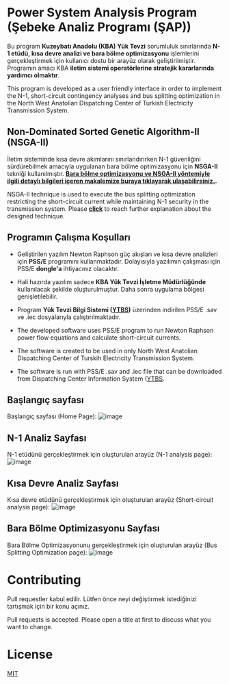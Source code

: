 # Power System Analysis Program (Şebeke Analiz Programı (ŞAP))
Bu program **Kuzeybatı Anadolu (KBA) Yük Tevzi** sorumluluk sınırlarında **N-1 etüdü, kısa devre analizi ve bara bölme optimizasyonu** işlemlerini gerçekleştirmek için kullanıcı dostu bir arayüz olarak geliştirilmiştir. Programın amacı KBA **iletim sistemi operatörlerine stratejik kararlarında yardımcı olmaktır**. 

This program is developed as a user friendly interface in order to implement the N-1, short-circuit contingency analyses and bus splitting optimization in the North West Anatolian Dispatching Center of Turkish Electricity Transmission System.
## Non-Dominated Sorted Genetic Algorithm-II (NSGA-II)
İletim sisteminde kısa devre akımlarını sınırlandırırken N-1 güvenliğini sürdürebilmek amacıyla uygulanan bara bölme optimizasyonu için **NSGA-II** tekniği kullanılmıştır. **[Bara bölme optimizasyonu ve NSGA-II yöntemiyle ilgili detaylı bilgileri içeren makalemize buraya tıklayarak ulaşabilirsiniz.](http://pajes.pau.edu.tr/jvi.aspx?un=PAJES-77672&volume=).**

NSGA-II technique is used to execute the bus splitting optimization restricting the short-circuit current while maintaining N-1 security in the transmission system. Please **[click](http://pajes.pau.edu.tr/jvi.aspx?un=PAJES-77672&volume=)** to reach further explanation about the designed technique.
## Programın Çalışma Koşulları
- Geliştirilen yazılım Newton Raphson güç akışları ve kısa devre analizleri için **PSS/E** programını kullanmaktadır. Dolayısıyla yazılımın çalışması için PSS/E **dongle'a** ihtiyacınız olacaktır. 
- Hali hazırda yazılım sadece **KBA Yük Tevzi İşletme Müdürlüğünde** kullanılacak şekilde oluşturulmuştur. Daha sonra uygulama bölgesi genişletilebilir.
- Program **Yük Tevzi Bilgi Sistemi ([YTBS](https://ytbs.teias.gov.tr/ytbs/frm_login.jsf))** üzerinden indirilen PSS/E .sav ve .iec dosyalarıyla çalıştırılmaktadır.

- The developed software uses PSS/E program to run Newton Raphson power flow equations and calculate short-circuit currents.
- The software is created to be used in only North West Anatolian Dispatching Center of Turskih Electricity Transmission System.
- The software is run with PSS/E .sav and .iec file that can be downloaded from Dispatching Center Information System ([YTBS]((https://ytbs.teias.gov.tr/ytbs/frm_login.jsf)).
## Başlangıç sayfası
Başlangıç sayfası (Home Page): 
![image](https://github.com/edoganenerji/PowerSystemAnalysisProgram/tree/main/images/baslangicSayfasi.PNG)

## N-1 Analiz Sayfası
N-1 etüdünü gerçekleştirmek için oluşturulan arayüz (N-1 analysis page): 
![image](https://github.com/edoganenerji/PowerSystemAnalysisProgram/tree/main/images/n_1Sayfasi.PNG)

## Kısa Devre Analiz Sayfası
Kısa devre etüdünü gerçekleştirmek için oluşturulan arayüz (Short-circuit analysis page): 
![image](https://github.com/edoganenerji/PowerSystemAnalysisProgram/tree/main/images/kisaDevreSayfasi.PNG)

## Bara Bölme Optimizasyonu Sayfası
Bara Bölme Optimizasyonunu gerçekleştirmek için oluşturulan arayüz (Bus Splitting Optimization page): 
![image](https://github.com/edoganenerji/PowerSystemAnalysisProgram/tree/main/images/barabolmeSayfasi.PNG)

# Contributing
Pull requestler kabul edilir. Lütfen önce neyi değiştirmek istediğinizi tartışmak için bir konu açınız.

Pull requests is accepted. Please open a title at first to discuss what you want to change.

# License 
[MIT](https://choosealicense.com/licenses/mit/)